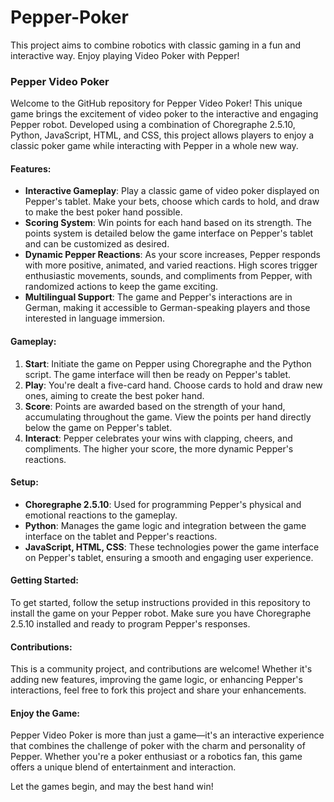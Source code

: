 # Pepper-Poker
This project aims to combine robotics with classic gaming in a fun and interactive way. Enjoy playing Video Poker with Pepper!


### Pepper Video Poker

Welcome to the GitHub repository for Pepper Video Poker! This unique game brings the excitement of video poker to the interactive and engaging Pepper robot. Developed using a combination of Choregraphe 2.5.10, Python, JavaScript, HTML, and CSS, this project allows players to enjoy a classic poker game while interacting with Pepper in a whole new way.

#### Features:

- **Interactive Gameplay**: Play a classic game of video poker displayed on Pepper's tablet. Make your bets, choose which cards to hold, and draw to make the best poker hand possible.
- **Scoring System**: Win points for each hand based on its strength. The points system is detailed below the game interface on Pepper's tablet and can be customized as desired.
- **Dynamic Pepper Reactions**: As your score increases, Pepper responds with more positive, animated, and varied reactions. High scores trigger enthusiastic movements, sounds, and compliments from Pepper, with randomized actions to keep the game exciting.
- **Multilingual Support**: The game and Pepper's interactions are in German, making it accessible to German-speaking players and those interested in language immersion.

#### Gameplay:

1. **Start**: Initiate the game on Pepper using Choregraphe and the Python script. The game interface will then be ready on Pepper's tablet.
2. **Play**: You're dealt a five-card hand. Choose cards to hold and draw new ones, aiming to create the best poker hand.
3. **Score**: Points are awarded based on the strength of your hand, accumulating throughout the game. View the points per hand directly below the game on Pepper's tablet.
4. **Interact**: Pepper celebrates your wins with clapping, cheers, and compliments. The higher your score, the more dynamic Pepper's reactions.

#### Setup:

- **Choregraphe 2.5.10**: Used for programming Pepper's physical and emotional reactions to the gameplay.
- **Python**: Manages the game logic and integration between the game interface on the tablet and Pepper's reactions.
- **JavaScript, HTML, CSS**: These technologies power the game interface on Pepper's tablet, ensuring a smooth and engaging user experience.

#### Getting Started:

To get started, follow the setup instructions provided in this repository to install the game on your Pepper robot. Make sure you have Choregraphe 2.5.10 installed and ready to program Pepper's responses.

#### Contributions:

This is a community project, and contributions are welcome! Whether it's adding new features, improving the game logic, or enhancing Pepper's interactions, feel free to fork this project and share your enhancements.

#### Enjoy the Game:

Pepper Video Poker is more than just a game—it's an interactive experience that combines the challenge of poker with the charm and personality of Pepper. Whether you're a poker enthusiast or a robotics fan, this game offers a unique blend of entertainment and interaction.

Let the games begin, and may the best hand win!
